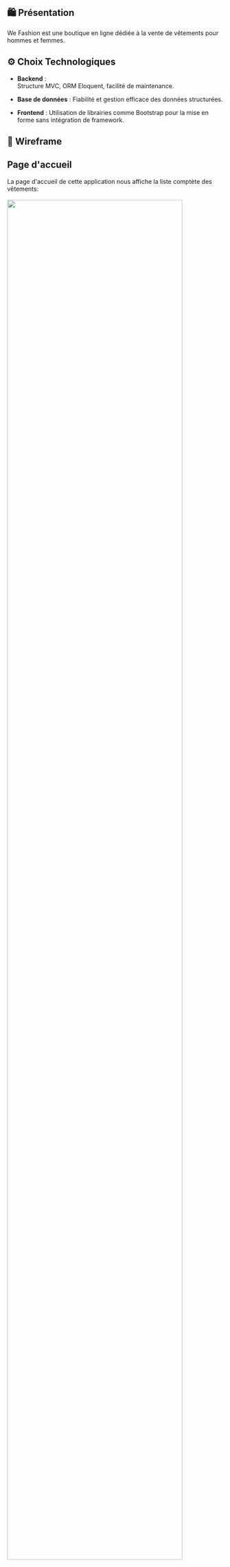 ## 🛍️ Présentation

We Fashion est une boutique en ligne dédiée à la vente de vêtements pour hommes et femmes.

## ⚙️ Choix Technologiques

- **Backend** :  
  Structure MVC, ORM Eloquent, facilité de maintenance.

- **Base de données** : 
  Fiabilité et gestion efficace des données structurées.

- **Frontend** : Utilisation de librairies comme Bootstrap pour la mise en forme sans intégration de framework.

## 🎨 Wireframe

## Page d'accueil
La page d'accueil de cette application nous affiche la liste comptète des vêtements:<br><br>
        <img src="https://github.com/Sekma/wefashion/blob/main/img_interface/home.jpeg" width="90%" alt=""><br><br>
On cliquant sur un article, ça nous affiche tous les details sur l'article: Produit, Description, Prix, Taille....<br><br>
        <img src="https://github.com/Sekma/wefashion/blob/main/img_interface/show.jpeg" width="90%" alt=""><br><br>
        
## Catégorie
On peut afficher les articles par catégorie, en choisissant la catégorie et en cliquant dessus (dans la barre de navigation).<br><br>
<img src="https://github.com/Sekma/wefashion/blob/main/img_interface/homme.jpeg" width="90%" alt=""><br><br>

## Sale
On peut aussi les afficher les articles en promotion, en cliquant dessus (dans la barre de navigation).<br><br>
<img src="https://github.com/Sekma/wefashion/blob/main/img_interface/soldes.jpeg" width="90%" alt=""><br><br>

## Partie Admin
### Login
Pour accéder au partie Admin et modifier le contenu du boutique, vous devez vous connecter en ajoutant "/admin" dans l'url, et remplire les champs necessaire (email, password).<br>
    <img src="https://github.com/Sekma/wefashion/blob/main/img_interface/back-login.jpeg" width="90%" alt=""><br><br>

## Accueil - Admin
<img src="https://github.com/Sekma/wefashion/blob/main/img_interface/back-welcome.jpeg" width="90%" alt="">
    
### Liste (Catégories)
<img src="https://github.com/Sekma/wefashion/blob/main/img_interface/back-categorie.jpeg" width="90%" alt=""><br><br>

### Liste & Details (Articles)
<div display:inline-block>
    <img src="https://github.com/Sekma/wefashion/blob/main/img_interface/back-produits.jpeg" width="45%" alt="">
    <img src="https://github.com/Sekma/wefashion/blob/main/img_interface/back-show-produit.jpeg" width="45%" align=right alt="">
</div><br><br>

## Create
<div display:inline-block>
    <img src="https://github.com/Sekma/wefashion/blob/main/img_interface/back-create-categorie.jpeg" width="45%" alt="">
    <img src="https://github.com/Sekma/wefashion/blob/main/img_interface/back-create-produit.jpeg" width="45%" align=right alt="">
</div><br><br>

## Edit
<div display:inline-block>
    <img src="https://github.com/Sekma/wefashion/blob/main/img_interface/back-edit-categorie.jpeg" width="45%" alt="">
    <img src="https://github.com/Sekma/wefashion/blob/main/img_interface/back-edit-produit.jpeg" width="45%" align=right alt="">
</div><br><br>

## Delete
<div display:inline-block>
    <img src="https://github.com/Sekma/wefashion/blob/main/img_interface/back-delete-categorie.jpeg" width="45%" alt="">
    <img src="https://github.com/Sekma/wefashion/blob/main/img_interface/back-delete-produit.jpeg" width="45%" align=right alt="">
</div><br><br>

# Fabriqué avec
<div style="display: inline_block"><br>
  <img align="center" alt="Rafa-vscode" height="50" width="50" src="https://raw.githubusercontent.com/devicons/devicon/master/icons/vscode/vscode-original.svg">
  <img align="center" alt="Rafa-laravel" height="50" width="50" src="https://raw.githubusercontent.com/devicons/devicon/master/icons/laravel/laravel-original.svg">
  <img align="center" alt="Rafa-mysql" height="50" width="50" src="https://raw.githubusercontent.com/devicons/devicon/master/icons/mysql/mysql-original.svg">
  <img align="center" alt="Rafa-php" height="50" width="50" src="https://raw.githubusercontent.com/devicons/devicon/master/icons/php/php-original.svg">
  <img align="center" alt="Rafa-Js" height="50" width="50" src="https://raw.githubusercontent.com/devicons/devicon/master/icons/javascript/javascript-original.svg">
  <img align="center" alt="Rafa-Bootstrap" height="50" width="50" src="https://raw.githubusercontent.com/devicons/devicon/master/icons/bootstrap/bootstrap-original.svg">
</div><br><hr>

# Auteur
- Sekma Mohamed Hedi <a href="https://github.com/Sekma">@Sekma<a/>

